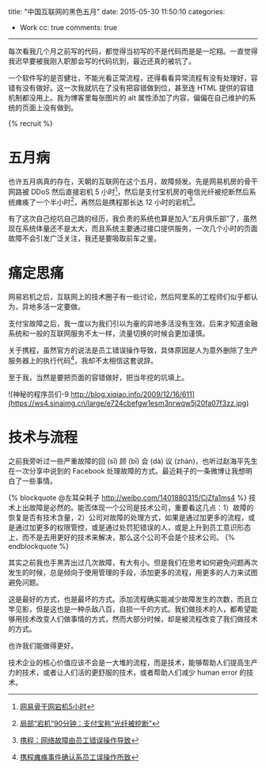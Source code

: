 title: "中国互联网的黑色五月"
date: 2015-05-30 11:50:10
categories:
  - Work
cc: true
comments: true
---

每次看我几个月之前写的代码，都觉得当初写的不是代码而是是一坨翔。一直觉得我迟早要被我刚入职那会写的代码坑到，最近还真的被坑了。

一个软件写的是否健壮，不能光看正常流程，还得看看异常流程有没有处理好，容错有没有做好。这一次我就坑在了没有把容错做到位，甚至连 HTML 提供的容错机制都没用上。我为博客里每张图片的 alt 属性添加了内容，偏偏在自己维护的系统的页面上没有做到。

<!-- more --><!-- indicate-the-source -->

{% recruit %}

# 五月病 #

也许五月病真的存在，天朝的互联网在这个五月，故障频发。先是网易机房的骨干网路被 DDoS 然后直接宕机 5 小时[^1]，然后是支付宝机房的电信光纤被挖断然后系统瘫痪了一个半小时[^2]，再然后是携程那长达 12 小时的宕机[^3]。

[^1]: [网易骨干网宕机5小时][1]
[^2]: [局部“宕机”90分钟：支付宝称“光纤被挖断”][2]
[^3]: [携程：网络故障由员工错误操作导致][3]

有了这次自己挖坑自己跳的经历，我负责的系统也算是加入“五月俱乐部”了，虽然现在系统体量还不是太大，而且系统主要通过接口提供服务，一次几个小时的页面故障不会引发广泛关注，我还是要吸取前车之鉴。

# 痛定思痛 #

网易宕机之后，互联网上的技术圈子有一些讨论，然后阿里系的工程师们似乎都认为，异地多活一定要做。

支付宝故障之后，我一度以为我们引以为豪的异地多活没有生效。后来才知道金融系统和一般的互联网服务不太一样，流量切换的时候会更加谨慎。

关于携程，虽然官方的说法是员工错误操作导致，具体原因是人为意外删除了生产服务器上的执行代码[^4]，我却不太相信这套说辞。

[^4]: [携程瘫痪事件确认系员工误操作所致][4]

至于我，当然是要把页面的容错做好，把当年挖的坑填上。

![神秘的程序员们-9 http://blog.xiqiao.info/2009/12/16/611](https://ws4.sinaimg.cn/large/e724cbefgw1esm3nrwqw5j20fa07f3zz.jpg)

# 技术与流程 #

之前我旁听过一些严重故障的回 (sī) 顾 (bī) 会 (dà) 议 (zhàn)，也听过赵海平先生在一次分享中说到的 Facebook 处理故障的方式。最近耗子的一条微博让我想明白了一些事情。

{% blockquote @左耳朵耗子 http://weibo.com/1401880315/CjZfa1ms4 %}
技术上出故障是必然的。能否体现一个公司是技术公司，重要看这几点：1）故障的恢复是否有技术含量，2）公司对故障的处理方式，如果是通过加更多的流程，或是通过加更多的权限管控，或是通过处罚犯错误的人，或是上升到员工意识形态上，而不是去用更好的技术来解决，那么这个公司不会是个技术公司。
{% endblockquote %}

其实之前我也手黑弄出过几次故障，有大有小。但是我们在思考如何避免问题再次发生的时候，总是倾向于使用管理的手段，添加更多的流程，用更多的人力来试图避免问题。

<!-- 数据订正造成故障，以后就在执行订正之前找同事做 double check；同时发布多个分支的时候有些代码合并丢失，以后就在集成之后去集成分支检查代码等等。 -->

这是最好的方式，也是最坏的方式。添加流程确实能减少故障发生的次数，而且立竿见影，但是这也是一种杀敌八百，自损一千的方式。我们做技术的人，都希望能够用技术改变人们做事情的方式，然而大部分时候，却是被流程改变了我们做技术的方式。

<!-- 渐渐的，一些开发者失去了对自己创造出来的代码的最基本的信任，如果代码不经过 QA 团队的测试，就不敢发布到生产环境。 -->

也许我们能做得更好。

技术企业的核心价值应该不会是一大堆的流程，而是技术，能够帮助人们提高生产力的技术，或者让人们活的更舒服的技术，或者帮助人们减少 human error 的技术。

[1]: http://www.chuapp.com/2015/05/12/157529.html
[2]: http://news.xinhuanet.com/fortune/2015-05/27/c_1115430242.htm
[3]: http://tech.163.com/15/0529/07/AQP3OEPD000915BF.html
[4]: http://tech.sina.com.cn/i/2015-05-29/doc-iavxeafs8277124.shtml
